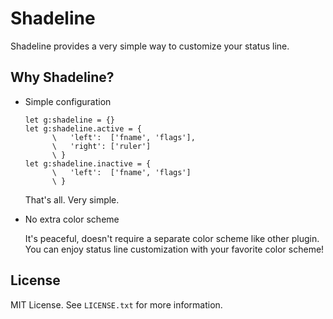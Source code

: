 Shadeline
=========
Shadeline provides a very simple way to customize your status line.


Why Shadeline?
--------------
- Simple configuration

	```vim
	let g:shadeline = {}
	let g:shadeline.active = {
	      \   'left':  ['fname', 'flags'],
	      \   'right': ['ruler']
	      \ }
	let g:shadeline.inactive = {
	      \   'left':  ['fname', 'flags']
	      \ }
	```

	That's all. Very simple.

- No extra color scheme

	It's peaceful, doesn't require a separate color scheme like other plugin.
	You can enjoy status line customization with your favorite color scheme!


License
-------
MIT License. See `LICENSE.txt` for more information.
